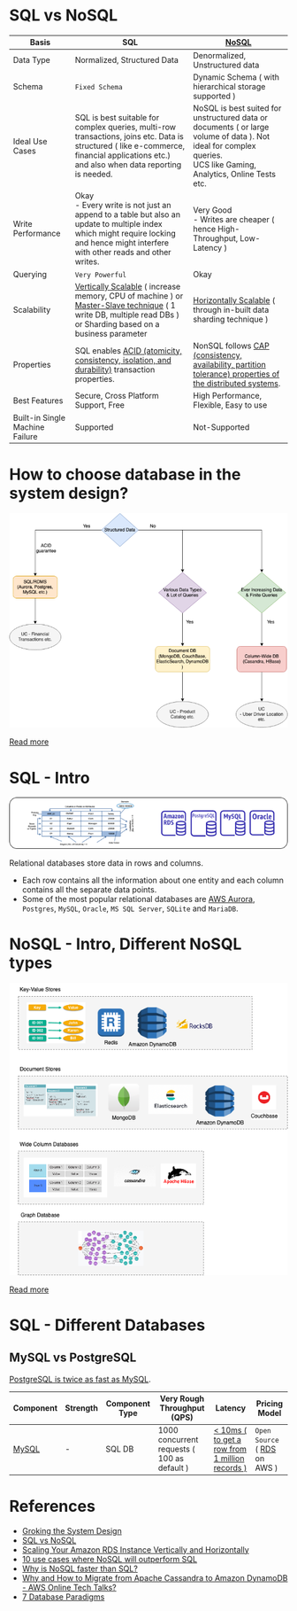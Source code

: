 
# SQL vs NoSQL

Basis                                 | SQL                                                                                                                                                                                                                                                                                                              | [NoSQL](NoSQL-Databases)                                                                                                                                                            |
---------------------------------------|------------------------------------------------------------------------------------------------------------------------------------------------------------------------------------------------------------------------------------------------------------------------------------------------------------------|-----------------------------------------------------------------------------------------------------------------------------------------------------------------------|
Data Type | Normalized, Structured Data                                                                                                                                                                                                                                                                                      | Denormalized, Unstructured data                                                                                                                                       |
Schema | `Fixed Schema`                                                                                                                                                                                                                                                                                                   | Dynamic Schema ( with hierarchical storage supported )                                                                                                                |                                                                                             |
Ideal Use Cases | SQL is best suitable for complex queries, multi-row transactions, joins etc. Data is structured ( like e-commerce, financial applications etc.) and also when data reporting is needed.                                                                                                                          | NoSQL is best suited for unstructured data or documents ( or large volume of data ). Not ideal for complex queries.<br/>UCS like Gaming, Analytics, Online Tests etc. |                                                                                             |
Write Performance | Okay<br/>- Every write is not just an append to a table but also an update to multiple index which might require locking and hence might interfere with other reads and other writes.                                                                                                                            | Very Good<br/>- Writes are cheaper ( hence High-Throughput, Low-Latency )                                                                                             |                                                                                             |
Querying | `Very Powerful`                                                                                                                                                                                                                                                                                                  | Okay                                                                                                                                                                  |                                                                                             |
Scalability | [Vertically Scalable](../0_SystemGlossaries/Scalability.md#vertical-scalability--scale-up-) ( increase memory, CPU of machine ) or [Master-Slave technique](../0_SystemGlossaries/Scalability.md#db---horizontal-scaling-techniques) ( 1 write DB, multiple read DBs ) or Sharding based on a business parameter | [Horizontally Scalable](../0_SystemGlossaries/Scalability.md#db---horizontal-scaling-techniques) ( through in-built data sharding technique )                         |                                                                                             |
Properties | SQL enables [ACID (atomicity, consistency, isolation, and durability)](../0_SystemGlossaries/ACIDPropertyTransaction.md) transaction properties.                                                                                                                                                                 | NonSQL follows [CAP (consistency, availability, partition tolerance) properties of the distributed systems](../0_SystemGlossaries/CAPTheorem.md).                     |                                                                                             |
Best Features | Secure, Cross Platform Support, Free                                                                                                                                                                                                                                                                             | High Performance, Flexible, Easy to use                                                                                                                               |
Built-in Single Machine Failure | Supported                                                                                                                                                                                                                                                                                                        | Not-Supported                                                                                                                                                         |

# How to choose database in the system design?

![img.png](assests/DecideDatabase.drawio.png)

[Read more](DecideDatabase.md)

# SQL - Intro

![img.png](assests/SQLDifferentTypes.png)

Relational databases store data in rows and columns.
- Each row contains all the information about one entity and each column contains all the separate data points.
- Some of the most popular relational databases are [AWS Aurora](../../2_AWSComponents/6_DatabaseServices/AmazonRDSAurora/Readme.md), `Postgres`, `MySQL`, `Oracle`, `MS SQL Server`, `SQLite` and `MariaDB`.

# NoSQL - Intro, Different NoSQL types

![img.png](NoSQL-Databases/assets/NoSQL-DifferentDBtypes.drawio.png)

[Read more](NoSQL-Databases/Readme.md)

# SQL - Different Databases

## MySQL vs PostgreSQL

[PostgreSQL is twice as fast as MySQL](https://itnext.io/benchmark-databases-in-docker-mysql-postgresql-sql-server-7b129368eed7).

| Component                                                               | Strength                                | Component Type                | Very Rough Throughput (QPS)                 | Latency | Pricing Model                                              |
|-------------------------------------------------------------------------|-----------------------------------------|-------------------------------|---------------------------------------------|----------------|------------------------------------------------------------|
| [MySQL](src/1_HLDDesignComponents/3_DatabaseComponents)                                | -                                       | SQL DB                        | 1000 concurrent requests ( 100 as default ) | [< 10ms ( to get a row from 1 million records )](https://www.quora.com/How-can-we-calculate-the-throughput-of-MySQL?share=1)| `Open Source` ( [RDS](src/2_AWSComponents/RDS.md) on AWS ) |

# References
- [Groking the System Design](https://www.educative.io/courses/grokking-the-system-design-interview/YQlK1mDPgpK)
- [SQL vs NoSQL](https://www.interviewbit.com/blog/sql-vs-nosql/)
- [Scaling Your Amazon RDS Instance Vertically and Horizontally](https://aws.amazon.com/blogs/database/scaling-your-amazon-rds-instance-vertically-and-horizontally/)
- [10 use cases where NoSQL will outperform SQL](https://www.networkworld.com/article/2999856/10-use-cases-where-nosql-will-outperform-sql.html)
- [Why is NoSQL faster than SQL?](https://softwareengineering.stackexchange.com/questions/175542/why-is-nosql-faster-than-sql)
- [Why and How to Migrate from Apache Cassandra to Amazon DynamoDB - AWS Online Tech Talks?](https://www.youtube.com/watch?v=WuDGvG_4kC8)
- [7 Database Paradigms](https://www.youtube.com/watch?v=G1rOthIU-uo)